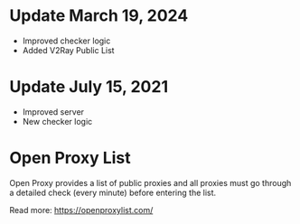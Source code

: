 # Update March 19, 2024
* Improved checker logic
* Added V2Ray Public List
  
# Update July 15, 2021
* Improved server 
* New checker logic

# Open Proxy List
Open Proxy provides a list of public proxies and all proxies must go through a detailed check (every minute) before entering the list.

Read more: https://openproxylist.com/
